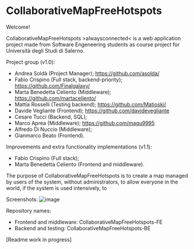 # CollaborativeMapFreeHotspots

Welcome!

CollaborativeMapFreeHotspots &gt;alwaysconnected&lt; is a web application project made from Software Engeneering students as course project for Università degli Studi di Salerno.

Project group (v1.0):
- Andrea Soldà (Project Manager); https://github.com/asolda/
- Fabio Crispino (Full stack, backend-priority); https://github.com/Finalgalaxy/
- Marta Benedetta Celiento (Middleware); https://github.com/martaceliento/
- Mattia Rosselli (Testing backend); https://github.com/Matioski/
- Davide Vegliante (Frontend); https://github.com/davidevegliante
- Cesare Tucci (Backend, SQL);
- Marco Aprea (Middleware); https://github.com/magu9995
- Alfredo Di Nuccio (Middleware);
- Gianmarco Beato (Frontend).

Improvements and extra functionality implementations (v1.1):
- Fabio Crispino (Full stack);
- Marta Benedetta Celiento (Frontend and middleware).

The purpose of CollaborativeMapFreeHotspots is to create a map managed by users of the system, without administrators, to allow everyone in the world, if the system is used intensively, to 

Screenshots:
![image](http://i.imgur.com/LZ9FmWZ.png)

Repository names:
- Frontend and middleware: CollaborativeMapFreeHotspots-FE
- Backend and testing: CollaborativeMapFreeHotspots-BE

[Readme work in progress]
